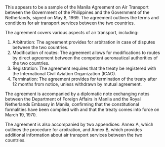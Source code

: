 This appears to be a sample of the Manila Agreement on Air Transport between the Government of the Philippines and the Government of the Netherlands, signed on May 8, 1969. The agreement outlines the terms and conditions for air transport services between the two countries.

The agreement covers various aspects of air transport, including:

1. Arbitration: The agreement provides for arbitration in case of disputes between the two countries.
2. Modification of routes: The agreement allows for modifications to routes by direct agreement between the competent aeronautical authorities of the two countries.
3. Registration: The agreement requires that the treaty be registered with the International Civil Aviation Organization (ICAO).
4. Termination: The agreement provides for termination of the treaty after 12 months from notice, unless withdrawn by mutual agreement.

The agreement is accompanied by a diplomatic note exchanging notes between the Department of Foreign Affairs in Manila and the Royal Netherlands Embassy in Manila, confirming that the constitutional formalities have been complied with and that the treaty comes into force on March 19, 1970.

The agreement is also accompanied by two appendices: Annex A, which outlines the procedure for arbitration, and Annex B, which provides additional information about air transport services between the two countries.